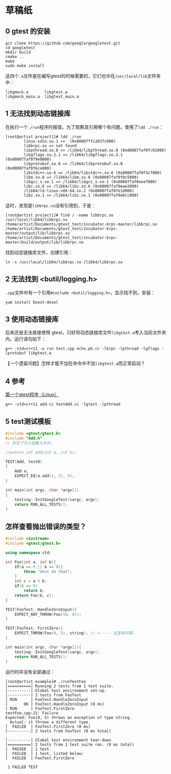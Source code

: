 # 草稿纸





## 0  gtest 的安装

```shell
git clone https://github.com/google/googletest.git
cd googletest
mkdir build
cmake ..
make
sudo make install
```

这四个`.a`文件是在编写gtest的时候需要的，它们也许在`/usr/local/lib`文件夹中：

```
libgmock.a       libgtest.a
libgmock_main.a  libgtest_main.a
```



## 1  无法找到动态链接库

在执行一个`./run`程序时报错，为了观察其引用哪个有问题，使用了`ldd ./run`：

```shell
[root@artist project1]# ldd ./run
        linux-vdso.so.1 =>  (0x00007ffc2037c000)
        libbrpc.so => not found
        libpthread.so.0 => /lib64/libpthread.so.0 (0x00007faf0fc01000)
        libgflags.so.2.1 => /lib64/libgflags.so.2.1 (0x00007faf0f9e0000)
        libprotobuf.so.8 => /lib64/libprotobuf.so.8 (0x00007faf0f6ce000)
        libstdc++.so.6 => /lib64/libstdc++.so.6 (0x00007faf0f3c7000)
        libm.so.6 => /lib64/libm.so.6 (0x00007faf0f0c5000)
        libgcc_s.so.1 => /lib64/libgcc_s.so.1 (0x00007faf0eeaf000)
        libc.so.6 => /lib64/libc.so.6 (0x00007faf0eae2000)
        /lib64/ld-linux-x86-64.so.2 (0x00007faf0fe1d000)
        libz.so.1 => /lib64/libz.so.1 (0x00007faf0e8cc000)
```

这时，发现是`libbrpc.so`没有引用到，于是：

```shell
[root@artist project1]# find / -name libbrpc.so
/usr/local/lib64/libbrpc.so
/home/artist/Documents/gtest_test/incubator-brpc-master/libbrpc.so
/home/artist/Documents/gtest_test/incubator-brpc-master/output/lib/libbrpc.so
/home/artist/Documents/gtest_test/incubator-brpc-master/build/output/lib/libbrpc.so
```

找到动态链接库文件，创建引用：

```shell
ln -s /usr/local/lib64/libbrpc.so /lib64/libbrpc.so
```



## 2  无法找到 <butil/logging.h>

`.cpp`文件中有一个引用`#include <butil/logging.h>`，显示找不到，安装：

```shell
yum install boost-devel
```



## 3  使用动态链接库

后来还是无法直接使用 gtest，只好将动态链接库文件`libgtest.a`考入当前文件夹内，运行语句如下：

```shell
g++ -std=c++11 -o run test.cpp echo.pb.cc -lbrpc -lpthread -lgflags -lprotobuf libgtest.a 
```

【一个遗留问题】怎样才能不加在命令中不加`libgtest.a`而正常启动？



## 4  参考

 [第一个gtest程序（Linux）](https://www.jianshu.com/p/778f835cc18c)

```shell
g++ -std=c++11 add.cc testAdd.cc -lgtest -lpthread
```



## 5 test测试模板

```c++
#include <gtest/gtest.h>
#include "Add.h"
// 别忘了引入函数头文件。

//extern int add(int a, int b);

TEST(Add, test0)
{
    Add a;
    EXPECT_EQ(a.add(2, 3), 5);
}

int main(int argc, char *argv[])
{
    testing::InitGoogleTest(&argc, argv);
    return RUN_ALL_TESTS();
}

```



## 怎样查看抛出错误的类型？

```c++
#include <iostream>
#include <gtest/gtest.h>

using namespace std;

int Foo(int a, int b){
    if(a == 0 || b == 0){
        throw "dont do that";
    }
    int c = a % b;
    if(c == 0)
        return b;
    return Foo(b, c);
}

TEST(FooTest, HandleZeroInput){
    EXPECT_ANY_THROW(Foo(10, 0));
}

TEST(FooTest, FirstZero){
    EXPECT_THROW(Foo(0, 5), string); // <----- 这里有问题。
}

int main(int argc, char *argv[]){
    testing::InitGoogleTest(&argc, argv);
    return RUN_ALL_TESTS();
}

```

运行时并没有全部通过：

```shell
[root@artist example]# ./runTestFoo
[==========] Running 2 tests from 1 test suite.
[----------] Global test environment set-up.
[----------] 2 tests from FooTest
[ RUN      ] FooTest.HandleZeroInput
[       OK ] FooTest.HandleZeroInput (0 ms)
[ RUN      ] FooTest.FirstZero
testFoo.cpp:21: Failure
Expected: Foo(0, 5) throws an exception of type string.
  Actual: it throws a different type.
[  FAILED  ] FooTest.FirstZero (0 ms)
[----------] 2 tests from FooTest (0 ms total)

[----------] Global test environment tear-down
[==========] 2 tests from 1 test suite ran. (0 ms total)
[  PASSED  ] 1 test.
[  FAILED  ] 1 test, listed below:
[  FAILED  ] FooTest.FirstZero

 1 FAILED TEST
```

